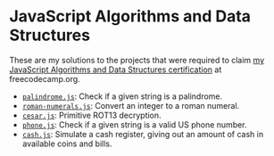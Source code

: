 # JavaScript Algorithms and Data Structures

These are my solutions to the projects that were required to claim [my JavaScript Algorithms and Data Structures certification](https://www.freecodecamp.org/certification/fcc5d6cdc63-fa33-46e3-a5fe-58c51daa45cf/javascript-algorithms-and-data-structures) at freecodecamp.org.

- [`palindrome.js`](./palindrome.js): Check if a given string is a palindrome.
- [`roman-numerals.js`](./roman-numerals.js): Convert an integer to a roman numeral.
- [`cesar.js`](./cesar.js): Primitive ROT13 decryption.
- [`phone.js`](./phone.js): Check if a given string is a valid US phone number.
- [`cash.js`](./cash.js): Simulate a cash register, giving out an amount of cash in available coins and bills.
